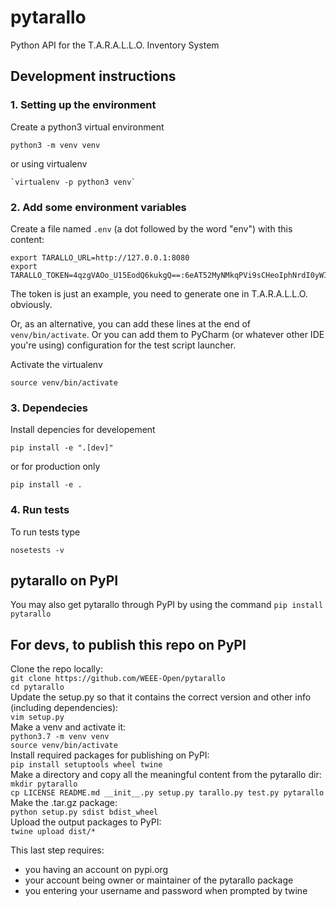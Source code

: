 # pytarallo
Python API for the T.A.R.A.L.L.O. Inventory System

## Development instructions

### 1. Setting up the environment

Create a python3 virtual environment  

```shell script
python3 -m venv venv
```  

or using virtualenv

```shell script
`virtualenv -p python3 venv`
```  

### 2. Add some environment variables

Create a file named `.env` (a dot followed by the word "env") with this content:

```shell script
export TARALLO_URL=http://127.0.0.1:8080
export TARALLO_TOKEN=4qzgVAOo_U15EodQ6kukgQ==:6eAT52MyNMkqPVi9sCHeoIphNrdI0yWI2tngJxQLLI8=
```

The token is just an example, you need to generate one in T.A.R.A.L.L.O. obviously.

Or, as an alternative, you can add these lines at the end of `venv/bin/activate`. Or you can add them to PyCharm (or whatever other IDE you're using) configuration for the test script launcher.

Activate the virtualenv

```shell script
source venv/bin/activate
```

### 3. Dependecies

Install depencies for developement

```shell script
pip install -e ".[dev]"
```

or for production only

```shell script
pip install -e .
```

### 4. Run tests

To run tests type  

```shell script
nosetests -v
```  

## pytarallo on PyPI
You may also get pytarallo through PyPI by using the command `pip install pytarallo`

## For devs, to publish this repo on PyPI

Clone the repo locally:  
`git clone https://github.com/WEEE-Open/pytarallo`  
`cd pytarallo`  
Update the setup.py so that it contains the correct version and other info (including dependencies):  
`vim setup.py`  
Make a venv and activate it:  
`python3.7 -m venv venv`  
`source venv/bin/activate`  
Install required packages for publishing on PyPI:  
`pip install setuptools wheel twine`  
Make a directory and copy all the meaningful content from the pytarallo dir:  
`mkdir pytarallo`  
`cp LICENSE README.md __init__.py setup.py tarallo.py test.py pytarallo`  
Make the .tar.gz package:  
`python setup.py sdist bdist_wheel`  
Upload the output packages to PyPI:  
`twine upload dist/*`  

This last step requires:
- you having an account on pypi.org
- your account being owner or maintainer of the pytarallo package
- you entering your username and password when prompted by twine

